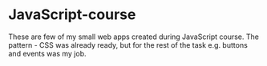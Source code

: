 # JavaScript-course
These are few of my small web apps created during JavaScript course. The pattern - CSS was already ready, but for the rest of the task e.g. buttons and events was my job.
